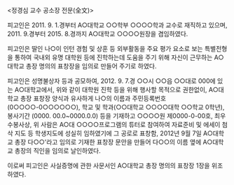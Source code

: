 <정경심 교수 공소장 전문(全文)>

피고인은 2011. 9. 1.경부터 A○대학교 ○○학부 ○○○○학과 교수로 재직하고 있으며, 2011. 9.경부터 2015. 8.경까지 A○대학교 ○○○○원장을 겸임하였다.

피고인은 딸인 나○이 인턴 경험 및 상훈 등 외부활동을 주요 평가 요소로 보는 특별전형을 통하여 국내외 유명 대학원 등에 진학하는데 도움을 주기 위해 자신이 근무하는 A○대학교 총장 명의의 표창장을 임의로 만들어 주기로 하였다.

피고인은 성명불상자 등과 공모하여, 2012. 9. 7.경 ○○시 ○○읍 ○○대로 000에 있는 A○대학교에서, 위와 같이 대학원 진학 등을 위해 행사할 목적으로 권한없이, A○대학교 총장 표창장 양식과 유사하게 나○의 이름과 주민등록번호(0○○○○-0○○○○○○), 학교 및 학과(○○대학교 ○○○○대학 ○○학교 0학년), 봉사기간 (0000. 00.0~0000.0.0) 등을 기재하고 ○○○○원 제0000-0-00호, 최우수봉사상, 위 사람은 A○대 ○○○○프로그램의 튜터로 참여하여 자료준비 및 에세이 첨삭 지도 등 학생지도에 성실히 임하였기에 그 공로로 표창함, 2012년 9월 7일 A○대학교 총장 다○○'라고 임의로 기재한 표창장 문안을 만들어 다○○의 이름 옆에 A○대학교 총장의 직인을 임의로 날인하였다.

이로써 피고인은 사실증명에 관한 사문서인 A○대학교 총장 명의의 표창장 1장을 위조하였다.

